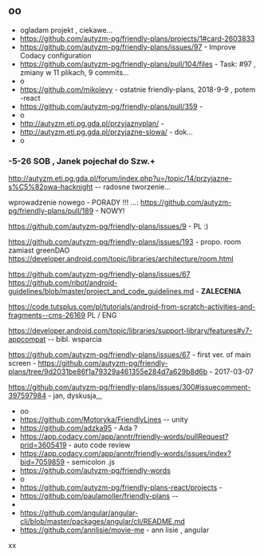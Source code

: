 ## oo 
- ogladam projekt , ciekawe...
- https://github.com/autyzm-pg/friendly-plans/projects/1#card-2603833
- https://github.com/autyzm-pg/friendly-plans/issues/97 - Improve Codacy configuration 
- https://github.com/autyzm-pg/friendly-plans/pull/104/files - Task: #97 , zmiany w 11 plikach, 9 commits...
- o
- https://github.com/mikolevy - ostatnie friendly-plans, 2018-9-9 , potem -react
- https://github.com/autyzm-pg/friendly-plans/pull/359 - 
- o
- http://autyzm.eti.pg.gda.pl/przyjaznyplan/ -
- http://autyzm.eti.pg.gda.pl/przyjazne-slowa/ - dok...
- o
### -5-26  SOB , Janek pojechał do Szw.+

http://autyzm.eti.pg.gda.pl/forum/index.php?u=/topic/14/przyjazne-s%C5%82owa-hacknight -- radosne tworzenie...

wprowadzenie nowego - PORADY !!! ...:
https://github.com/autyzm-pg/friendly-plans/pull/189 - NOWY!

https://github.com/autyzm-pg/friendly-plans/issues/9 - PL :)

https://github.com/autyzm-pg/friendly-plans/issues/193 - propo. room zamiast greenDAO
https://developer.android.com/topic/libraries/architecture/room.html

https://github.com/autyzm-pg/friendly-plans/issues/67
https://github.com/ribot/android-guidelines/blob/master/project_and_code_guidelines.md - **ZALECENIA**

https://code.tutsplus.com/pl/tutorials/android-from-scratch-activities-and-fragments--cms-26169  PL / ENG

https://developer.android.com/topic/libraries/support-library/features#v7-appcompat -- bibl. wsparcia

https://github.com/autyzm-pg/friendly-plans/issues/67 - first ver. of main screen  - 
https://github.com/autyzm-pg/friendly-plans/tree/9d2031be86f1a79329a461355e284d7a629b8d6b - 2017-03-07

https://github.com/autyzm-pg/friendly-plans/issues/300#issuecomment-397597984 - jan, dyskusja,,,

- oo
- https://github.com/Motoryka/FriendlyLines  --  unity
- https://github.com/adzka95  - Ada ?
- https://app.codacy.com/app/anntr/friendly-words/pullRequest?prid=3605419 - auto code review
- https://app.codacy.com/app/anntr/friendly-words/issues/index?bid=7059859 - semicolon .js
- https://github.com/autyzm-pg/friendly-words
- o
- https://github.com/autyzm-pg/friendly-plans-react/projects - 
- https://github.com/paulamoller/friendly-plans -- 
- 
- https://github.com/angular/angular-cli/blob/master/packages/angular/cli/README.md 
- https://github.com/annlisie/movie-me - ann lisie , angular


xx
